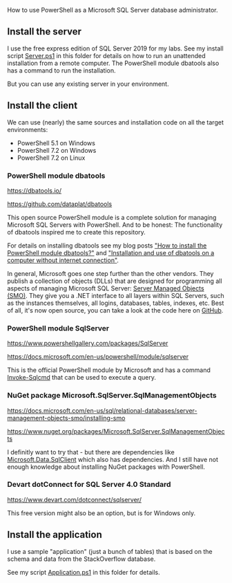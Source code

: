 How to use PowerShell as a Microsoft SQL Server database administrator.

## Install the server

I use the free express edition of SQL Server 2019 for my labs. See my install script [Server.ps1](Server.ps1) in this folder for details on how to run an unattended installation from a remote computer. The PowerShell module dbatools also has a command to run the installation.

But you can use any existing server in your environment.


## Install the client

We can use (nearly) the same sources and installation code on all the target environments:
* PowerShell 5.1 on Windows
* PowerShell 7.2 on Windows
* PowerShell 7.2 on Linux

### PowerShell module dbatools

https://dbatools.io/

https://github.com/dataplat/dbatools

This open source PowerShell module is a complete solution for managing Microsoft SQL Servers with PowerShell. And to be honest: The functionality of dbatools inspired me to create this repository.

For details on installing dbatools see my blog posts ["How to install the PowerShell module dbatools?"](https://blog.ordix.de/how-do-i-install-the-powershell-module-dbatools) and ["Installation and use of dbatools on a computer without internet connection"](https://blog.ordix.de/installation-and-use-of-dbatools-on-a-computer-without-internet-connection).

In general, Microsoft goes one step further than the other vendors. They publish a collection of objects (DLLs) that are designed for programming all aspects of managing Microsoft SQL Server: [Server Managed Objects (SMO)](https://docs.microsoft.com/en-us/sql/relational-databases/server-management-objects-smo).
They give you a .NET interface to all layers within SQL Servers, such as the instances themselves, all logins, databases, tables, indexes, etc.
Best of all, it's now open source, you can take a look at the code here on [GitHub](https://github.com/microsoft/sqlmanagementobjects).


### PowerShell module SqlServer

https://www.powershellgallery.com/packages/SqlServer

https://docs.microsoft.com/en-us/powershell/module/sqlserver

This is the official PowerShell module by Microsoft and has a command [Invoke-Sqlcmd](https://docs.microsoft.com/en-us/powershell/module/sqlserver/invoke-sqlcmd) that can be used to execute a query.


### NuGet package Microsoft.SqlServer.SqlManagementObjects

https://docs.microsoft.com/en-us/sql/relational-databases/server-management-objects-smo/installing-smo

https://www.nuget.org/packages/Microsoft.SqlServer.SqlManagementObjects

I definitly want to try that - but there are dependencies like [Microsoft.Data.SqlClient](https://www.nuget.org/packages/Microsoft.Data.SqlClient/) which also has dependencies. And I still have not enough knowledge about installing NuGet packages with PowerShell.


### Devart dotConnect for SQL Server 4.0 Standard

https://www.devart.com/dotconnect/sqlserver/

This free version might also be an option, but is for Windows only.


## Install the application

I use a sample "application" (just a bunch of tables) that is based on the schema and data from the StackOverflow database.

See my script [Application.ps1](Application.ps1) in this folder for details.
